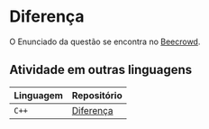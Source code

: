 
# Diferença

O Enunciado da questão se encontra no [Beecrowd](https://www.beecrowd.com.br/judge/pt/problems/view/1007).


## Atividade em outras linguagens


| Linguagem   | Repositório                           |
| :---------- | :---------------------------------- |
| `C++` | [Diferença](./C++/) |


